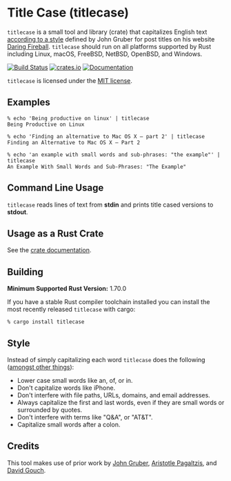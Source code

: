 # Title Case (titlecase)

`titlecase` is a small tool and library (crate) that capitalizes English text
[according to a style][style] defined by John Gruber for post titles on his
website [Daring Fireball]. `titlecase` should run on all platforms supported
by Rust including Linux, macOS, FreeBSD, NetBSD, OpenBSD, and Windows.

[![Build Status](https://api.cirrus-ci.com/github/wezm/titlecase.svg)](https://cirrus-ci.com/github/wezm/titlecase)
[![crates.io](https://img.shields.io/crates/v/titlecase.svg)](https://crates.io/crates/titlecase)
[![Documentation](https://docs.rs/titlecase/badge.svg)][crate-docs]

`titlecase` is licensed under the [MIT license][MIT].

## Examples

```
% echo 'Being productive on linux' | titlecase
Being Productive on Linux

% echo 'Finding an alternative to Mac OS X — part 2' | titlecase
Finding an Alternative to Mac OS X — Part 2

% echo 'an example with small words and sub-phrases: "the example"' | titlecase
An Example With Small Words and Sub-Phrases: "The Example"
```

## Command Line Usage

`titlecase` reads lines of text from **stdin** and prints title cased versions
to **stdout**.

## Usage as a Rust Crate

See the [crate documentation][crate-docs].

## Building

**Minimum Supported Rust Version:** 1.70.0

If you have a stable Rust compiler toolchain installed you can install
the most recently released `titlecase` with cargo:

```
% cargo install titlecase
```

## Style

Instead of simply capitalizing each word `titlecase` does the following
([amongst other things][style]):

* Lower case small words like an, of, or in.
* Don't capitalize words like iPhone.
* Don't interfere with file paths, URLs, domains, and email addresses.
* Always capitalize the first and last words, even if they are small words
  or surrounded by quotes.
* Don't interfere with terms like "Q&A", or "AT&T".
* Capitalize small words after a colon.

## Credits

This tool makes use of prior work by [John Gruber][style], [Aristotle
Pagaltzis], and [David Gouch].

[Daring Fireball]: https://daringfireball.net/
[style]: https://daringfireball.net/2008/05/title_case
[Aristotle Pagaltzis]: http://plasmasturm.org/code/titlecase/
[David Gouch]: http://individed.com/code/to-title-case/
[MIT]: https://github.com/wezm/titlecase/blob/master/LICENSE
[crate-docs]: https://docs.rs/titlecase
